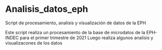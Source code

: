 # Analisis_datos_eph
Script de procesamiento, analisis y visualización de datos de la EPH


Este script realiza un procesamiento de la base de microdatos de la EPH-INDEC para el primer trimestre de 2021
Luego realiza algunos analisis y visualizacones de los datos
